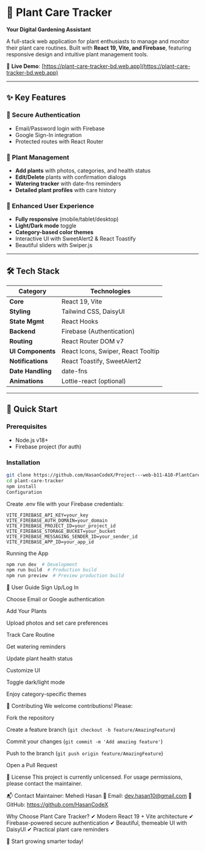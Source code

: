 # 🌿 Plant Care Tracker  

**Your Digital Gardening Assistant**  

A full-stack web application for plant enthusiasts to manage and monitor their plant care routines. Built with **React 19, Vite, and Firebase**, featuring responsive design and intuitive plant management tools.  

🔗 **Live Demo**: [https://plant-care-tracker-bd.web.app](https://plant-care-tracker-bd.web.app)  

---

## ✨ Key Features  

### 🔐 Secure Authentication  
- Email/Password login with Firebase  
- Google Sign-In integration  
- Protected routes with React Router  

### 🌱 Plant Management  
- **Add plants** with photos, categories, and health status  
- **Edit/Delete** plants with confirmation dialogs  
- **Watering tracker** with date-fns reminders  
- **Detailed plant profiles** with care history  

### 🎨 Enhanced User Experience  
- **Fully responsive** (mobile/tablet/desktop)  
- **Light/Dark mode** toggle  
- **Category-based color themes**  
- Interactive UI with SweetAlert2 & React Toastify  
- Beautiful sliders with Swiper.js  

---

## 🛠 Tech Stack  

| **Category**       | **Technologies**                     |
|--------------------|-------------------------------------|
| **Core**           | React 19, Vite                      |
| **Styling**        | Tailwind CSS, DaisyUI               |
| **State Mgmt**     | React Hooks                         |
| **Backend**        | Firebase (Authentication)           |
| **Routing**        | React Router DOM v7                 |
| **UI Components**  | React Icons, Swiper, React Tooltip  |
| **Notifications**  | React Toastify, SweetAlert2         |
| **Date Handling**  | date-fns                            |
| **Animations**     | Lottie-react (optional)             |

---

## 🚀 Quick Start  

### Prerequisites  
- Node.js v18+  
- Firebase project (for auth)  

### Installation  
```bash
git clone https://github.com/HasanCodeX/Project---web-b11-A10-PlantCare---client
cd plant-care-tracker
npm install
Configuration

```
Create .env file with your Firebase credentials:
```env
VITE_FIREBASE_API_KEY=your_key
VITE_FIREBASE_AUTH_DOMAIN=your_domain
VITE_FIREBASE_PROJECT_ID=your_project_id
VITE_FIREBASE_STORAGE_BUCKET=your_bucket
VITE_FIREBASE_MESSAGING_SENDER_ID=your_sender_id
VITE_FIREBASE_APP_ID=your_app_id
```
Running the App
```bash
npm run dev  # Development
npm run build  # Production build
npm run preview  # Preview production build
```
📖 User Guide
Sign Up/Log In

Choose Email or Google authentication

Add Your Plants

Upload photos and set care preferences

Track Care Routine

Get watering reminders

Update plant health status

Customize UI

Toggle dark/light mode

Enjoy category-specific themes

🤝 Contributing
We welcome contributions! Please:

Fork the repository

Create a feature branch (```git checkout -b feature/AmazingFeature```)

Commit your changes (```git commit -m 'Add amazing feature'```)

Push to the branch (```git push origin feature/AmazingFeature```)

Open a Pull Request

📜 License
This project is currently unlicensed. For usage permissions, please contact the maintainer.

📬 Contact
Maintainer: Mehedi Hasan
📧 Email: dev.hasan10@gmail.com
🔗 GitHub: https://github.com/HasanCodeX

Why Choose Plant Care Tracker?
✔ Modern React 19 + Vite architecture
✔ Firebase-powered secure authentication
✔ Beautiful, themeable UI with DaisyUI
✔ Practical plant care reminders

🌱 Start growing smarter today! 
